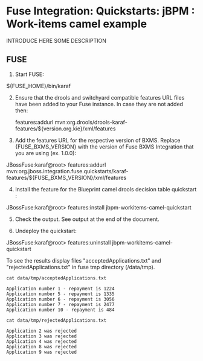 Fuse Integration: Quickstarts: jBPM : Work-items camel example
==============================================================

INTRODUCE HERE SOME DESCRIPTION



FUSE
----------
1. Start FUSE:

${FUSE_HOME}/bin/karaf


2. Ensure that the drools and switchyard compatible features URL files have been added to your Fuse instance. 
   In case they are not added then:

    features:addurl mvn:org.drools/drools-karaf-features/${version.org.kie}/xml/features


3. Add the features URL for the respective version of BXMS.   Replace {FUSE_BXMS_VERSION}
with the version of Fuse BXMS Integration that you are using (ex. 1.0.0): 

JBossFuse:karaf@root> features:addurl mvn:org.jboss.integration.fuse.quickstarts/karaf-features/${FUSE_BXMS_VERSION}/xml/features


4. Install the feature for the Blueprint camel drools decision table quickstart :

JBossFuse:karaf@root> features:install jbpm-workitems-camel-quickstart

5. Check the output. See output at the end of the document.

6. Undeploy the quickstart:

JBossFuse:karaf@root> features:uninstall jbpm-workitems-camel-quickstart




To see the results display files "acceptedApplications.txt" and "rejectedApplications.txt" in fuse tmp
directory (<JBoss Fuse Home>/data/tmp).

    cat data/tmp/acceptedApplications.txt
    
    Application number 1 - repayment is 1224
    Application number 5 - repayment is 1335
    Application number 6 - repayment is 3056
    Application number 7 - repayment is 2477
    Application number 10 - repayment is 484

    cat data/tmp/rejectedApplications.txt
    
    Application 2 was rejected
    Application 3 was rejected
    Application 4 was rejected
    Application 8 was rejected
    Application 9 was rejected
